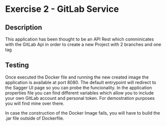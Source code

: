 # Exercise 2 - GitLab Service

## Description
This application has been thought to be an API Rest which comminicates with the GitLab Api in order to create a new Project with
2 branches and one tag


## Testing
Once executed the Docker file and running the new created image the application is available at port 8080.
The default entrypoint will redirect to the Sagger UI page so you can probe the funcionality.
In the application properties file you can find different variables which allow you to include your own GitLab account and personal token.
For demostration purposes you will find mine over there.

In case the construction of the Docker Image fails, you will have to build the .jar file outside of Dockerfile.


